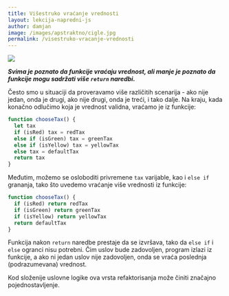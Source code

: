 ```yaml
---
title: Višestruko vraćanje vrednosti
layout: lekcija-napredni-js
author: damjan
image: /images/apstraktno/cigle.jpg
permalink: /visestruko-vracanje-vrednosti
---
```


<img src="{{page.image}}" class="full">

***Svima je poznato da funkcije vraćaju vrednost, ali manje je poznato da funkcije mogu sadržati više `return` naredbi.***

Često smo u situaciji da proveravamo više različitih scenarija - ako nije jedan, onda je drugi, ako nije drugi, onda je treći, i tako dalje. Na kraju, kada konačno odlučimo koja je vrednost validna, vraćamo je iz funkcije:

```js
function chooseTax() {
  let tax
  if (isRed) tax = redTax
  else if (isGreen) tax = greenTax
  else if (isYellow) tax = yellowTax
  else tax = defaultTax
  return tax
}
```

Međutim, možemo se osloboditi privremene `tax` varijable, kao i `else if` grananja, tako što uvedemo vraćanje više vrednosti iz funkcije:

```js
function chooseTax() {
  if (isRed) return redTax
  if (isGreen) return greenTax
  if (isYellow) return yellowTax
  return defaultTax
}
```

Funkcija nakon `return` naredbe prestaje da se izvršava, tako da `else if` i  `else` ogranci nisu potrebni. Čim uslov bude zadovoljen, program izlazi iz funkcije, a ako ni jedan uslov nije zadovoljen, onda se vraća poslednja (podrazumevana) vrednost.

Kod složenije uslovne logike ova vrsta refaktorisanja može činiti značajno pojednostavljenje.
